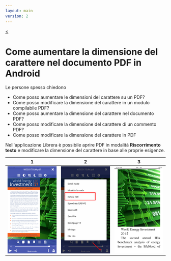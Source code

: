 ```yaml
---
layout: main
version: 2
---
```

[<](/wiki/faq/it)

# Come aumentare la dimensione del carattere nel documento PDF in Android

Le persone spesso chiedono

* Come posso aumentare le dimensioni del carattere su un PDF?
* Come posso modificare la dimensione del carattere in un modulo compilabile PDF?
* Come posso aumentare la dimensione del carattere nel documento PDF?
* Come posso modificare la dimensione del carattere di un commento PDF?
* Come posso modificare la dimensione del carattere in PDF

Nell'applicazione Librera è possibile aprire PDF in modalità **Riscorrimento testo** e modificare la dimensione del carattere in base alle proprie esigenze.

|1|2|3|
|-|-|-|
|![](1.png)|![](2.png)|![](3.png)|
